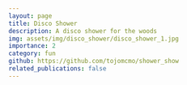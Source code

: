 ```yaml
---
layout: page
title: Disco Shower
description: A disco shower for the woods
img: assets/img/disco_shower/disco_shower_1.jpg
importance: 2
category: fun
github: https://github.com/tojomcmo/shower_show
related_publications: false
---
```

